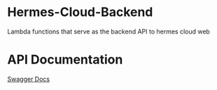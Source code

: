 # Hermes-Cloud-Backend
Lambda functions that serve as the backend API to hermes cloud web

# API Documentation
[Swagger Docs](https://app.swaggerhub.com/apis/PBJ/hermes-cloud-backend/0.0.1#/)
